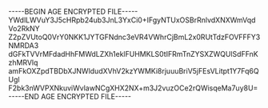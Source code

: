 -----BEGIN AGE ENCRYPTED FILE-----
YWdlLWVuY3J5cHRpb24ub3JnL3YxCi0+IFgyNTUxOSBrRnlvdXNXWmVqdVo2RkNY
Z2pZVUtoQ0VrY0NKK1JYTGFNdnc3eVR4VWhrCjBmL2x0RUtTdzFOVFFFY3NMRDA3
dGFkTVVrMFdadHhFMWdLZXh1eklFUHMKLS0tIFRmTnZYSXZWQUlSdFFnKzhMRVlq
amFkOXZpdTBDbXJNWldudXVhV2kzYWMKi8rjuuuBriV5jFEsVLitpt1Y7Fq6QUgl
F2bk3nWVPXNkuviWvlawNCgXHX2NX+m3J2vuzOCe2rQWisqeMa7uy8U=
-----END AGE ENCRYPTED FILE-----
